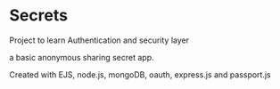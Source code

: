 # Secrets

Project to learn Authentication and security layer

a basic anonymous sharing secret app. 

Created with EJS, node.js, mongoDB, oauth, express.js and passport.js
